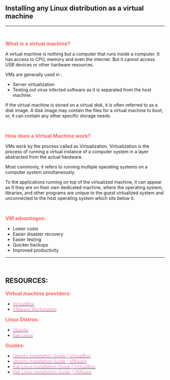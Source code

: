 ## Installing any Linux distribution as a virtual machine
<hr>
<br>

<b><span style="color: #FF6363; font-size: 1rem;">What is a virtual machine?</b>

A virtual machine is nothing but a computer that runs inside a computer. It has access to CPU, memory and even the internet. But it cannot access USB devices or other hardware resources.

VMs are generally used in :

- Server virtualization
- Testing out virus infected software as it is separated from the host machine.



If the virtual machine is stored on a virtual disk, it is often referred to as a disk image. A disk image may contain the files for a virtual machine to boot, or, it can contain any other specific storage needs.

<br>

<b><span style="color: #FF6363; font-size: 1rem;">How does a Virtual Machine work?</b>

VMs work by the process called as Virtualization.  Virtualization is the process of running a virtual instance of a computer system in a layer abstracted from the actual hardware.

Most commonly, it refers to running multiple operating systems on a computer system simultaneously.

To the applications running on top of the virtualized machine, it can appear as if they are on their own dedicated machine, where the operating system, libraries, and other programs are unique to the guest virtualized system and unconnected to the host operating system which sits below it.

<br>

<b><span style="color: #FF6363; font-size: 1rem;">VM advantages:</b>

- Lower costs
- Easier disaster recovery
- Easier testing
- Quicker backups
- Improved productivity

<hr>
<br>

## RESOURCES:

<b><span style="color: #FF6363; font-size: 1rem;">Virtual machine providers:</b>

- [<span style="color: #FE83C6">VirtualBox](https://download.virtualbox.org/virtualbox/6.1.32/VirtualBox-6.1.32-149290-Win.exe) 
- [<span style="color: #FE83C6">VMware Workstation](https://www.vmware.com/go/getworkstation-win)

<b><span style="color: #FF6363; font-size: 1rem;">Linux Distros:</b>

- [<span style="color: #FE83C6">Ubuntu](https:\ubuntu.com\download\desktop\thank-you?version=20.04.3&architecture=amd64)
- [<span style="color: #FE83C6">Kali Linux](https://www.kali.org/get-kali/)

<b><span style="color: #FF6363; font-size: 1rem;">Guides:</b>

- [<span style="color: #FE83C6">Ubuntu Installation Guide | VirtualBox](https://www.youtube.com/watch?v=x5MhydijWmc)
- [<span style="color: #FE83C6">Ubuntu Installation Guide | VMware](https://www.makeuseof.com/tag/install-linux-windows-vmware-virtual-machine/)
- [<span style="color: #FE83C6">Kali Linux Installation Guide | VirtualBox](https://www.youtube.com/watch?v=FVmWMogGX4Q)
- [<span style="color: #FE83C6">Kali Linux Installation Guide | VMware](https://www.shaileshjha.com/how-to-install-kali-linux-in-vmware-player-vmware-tools/)

<br>
<br>